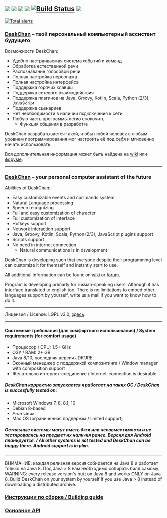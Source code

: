 ![](https://img.shields.io/badge/OpenJDK-11-orange.svg)
![](https://img.shields.io/badge/Kotlin-1.4.20-blue.svg)
![](https://img.shields.io/badge/Gradle-6.8-brightgreen.svg)
![](https://img.shields.io/badge/waifu-inside-blue.svg)
[![Build Status](https://travis-ci.org/DeskChan/DeskChan.svg?branch=master)](https://travis-ci.org/DeskChan/DeskChan)
![](https://img.shields.io/github/languages/code-size/DeskChan/DeskChan)
------
[![Total alerts](https://img.shields.io/lgtm/alerts/g/DeskChan/DeskChan.svg?logo=lgtm&logoWidth=18)](https://lgtm.com/projects/g/DeskChan/DeskChan/alerts/)

### [DeskChan](https://deskchan.info/) – твой персональный компьютерный ассистент будущего
 
Возможности DeskChan:
 * Удобно настраиваемая система событий и команд
 * Обработка естественной речи
 * Распознавание голосовой речи
 * Полная настройка персонажа
 * Полная настройка интерфейса
 * Поддержка горячих клавиш
 * Поддержка сетевого взаимодействия
 * Поддержка плагинов на Java, Groovy, Kotlin, Scala, Python (2/3), JavaScript
 * Поддержка сценариев
 * Нет необходимости в наличии подключения к сети
 * Любую часть программы легко отключить
   * Функция общения в разработке
   
DeskChan разрабатывается такой, чтобы любой человек с любым уровнем программирования мог настроить её под себя и мгновенно начать использовать. 
   
Вся дополнительная информация может быть найдена на [wiki](https://github.com/DeskChan/DeskChan/wiki) или [форуме](https://forum.deskchan.info/).
 
------

### [DeskChan](https://deskchan.info/) – your personal computer assistant of the future

 Abilities of DeskChan:
 * Easy customizable events and commands system
 * Natural Language processing
 * Speech recognizing
 * Full and easy customization of character
 * Full customization of interface
 * Hotkeys support
 * Network interaction support
 * Java, Groovy, Kotlin, Scala, Python (2/3), JavaScript plugins support
 * Scripts support
 * No need in internet connection
   * Natural communications is in development

DeskChan is developing such that everyone despite their programming level can customize it for themself and instantly start to use.

All additional information can be found on [wiki](https://github.com/DeskChan/DeskChan/wiki) or [forum](https://forum.deskchan.info/).
 
Program is developing primarly for russian-speaking users. Although it has interface translated to english too. There is no limitations to embed other languages support by yourself, write us a mail if you want to know how to do it.

-----

Лицензия / License:  LGPL v3.0, [здесь](https://github.com/DeskChan/DeskChan/blob/master/LICENSE).

------

#### Системные требования (для комфортного использования) / System requirements (for comfort usage)
* Процессор / CPU: 1.5+ GHz
* ОЗУ / RAM: 2+ GB
* Java 8/10, последняя версия JDK/JRE
* Оконный менеджер с поддержкой композитинга / Window manager with composition support
* Желательно интернет-соединение / Internet-connection is desirable
##### DeskChan корректно запускается и работает на таких ОС / DeskChan is succesfully tested on:
* Microsoft Windows 7, 8, 8.1, 10
* Debian 8-based
* Arch Linux
* Mac OS (ограниченная поддержка / limited support)
##### _Остальные системы могут иметь баги или несовместимости и не тестировались на предмет их наличия ранее. Версия для Android планируется. / All other systems is not tested and DeskChan can be buggy there. Android support is in plan._

----

ВНИМАНИЕ: каждая релизная версия собирается на Java 8 и работает только на Java 8. Под Java > 8 вам необходимо собирать билд самому. 
WARNING: every release version's built on Java 8 and works ONLY on Java 8. Build DeskChan on your system by yourself if you use Java > 8 instead of downloading a distributed archive.

### [Инструкции по сборке / Building guide](https://github.com/DeskChan/DeskChan/wiki/%D0%A1%D0%B1%D0%BE%D1%80%D0%BA%D0%B0-%D0%B8-%D0%B7%D0%B0%D0%BF%D1%83%D1%81%D0%BA)
### [Основное API](https://github.com/DeskChan/DeskChan/wiki/DeskChan-General-API)

